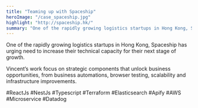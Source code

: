 ```yaml
---
title: "Teaming up with Spaceship"
heroImage: "/case_spaceship.jpg"
highlight: "http://spaceship.hk/"
summary: "One of the rapidly growing logistics startups in Hong Kong, Spaceship has urging need to increase their technical capacity for their next stage of growth."
---
```


One of the rapidly growing logistics startups in Hong Kong, Spaceship has urging need to increase their technical capacity for their next stage of growth.

Vincent’s work focus on strategic components that unlock business opportunities, from business automations, browser testing, scalability and infrastructure improvements.

#ReactJs #NestJs #Typescript #Terraform #Elasticsearch #Apify #AWS #Microservice #Datadog
